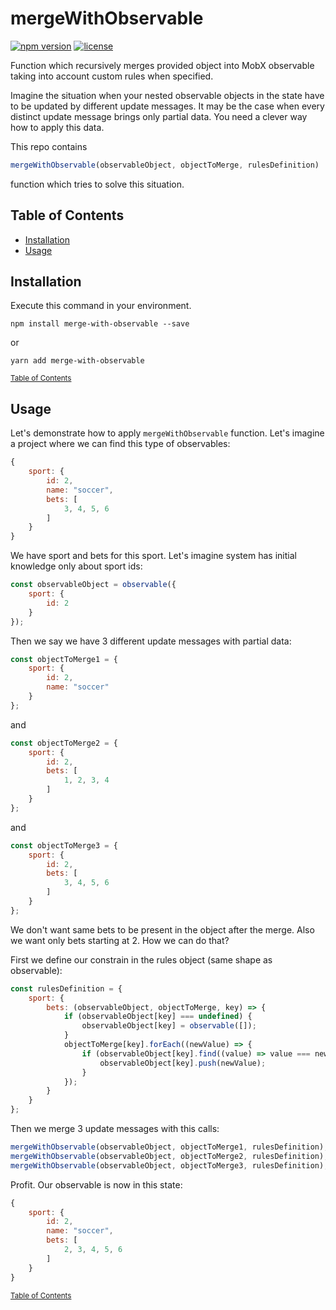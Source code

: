 # mergeWithObservable

[![npm version](https://img.shields.io/npm/v/merge-with-observable.svg?style=flat-square)](https://www.npmjs.com/package/merge-with-observable)
[![license](https://img.shields.io/badge/licence-MIT-green.svg?style=flat-square)](https://github.com/kavolorn/Merge-With-Observable/blob/develop/LICENSE)

Function which recursively merges provided object into MobX observable taking into account custom rules when specified.

Imagine the situation when your nested observable objects in the state
have to be updated by different update messages. It may be the case when 
every distinct update message brings only partial data. You need a clever way how to apply this data.

This repo contains 

```js
mergeWithObservable(observableObject, objectToMerge, rulesDefinition)
``` 

function which tries to solve this situation.

## Table of Contents

- [Installation](#installation)
- [Usage](#usage)

## Installation

Execute this command in your environment. 

```
npm install merge-with-observable --save
```
or

```
yarn add merge-with-observable
```

<small>[Table of Contents](#table-of-contents)</small>

## Usage

Let's demonstrate how to apply `mergeWithObservable` function. Let's imagine
a project where we can find this type of observables:

```js
{
    sport: {
        id: 2,
        name: "soccer",
        bets: [
            3, 4, 5, 6
        ]
    }
}
```

We have sport and bets for this sport. Let's imagine system has initial
knowledge only about sport ids:

```js
const observableObject = observable({
    sport: {
        id: 2
    }
});
```

Then we say we have 3 different update messages with partial data:

```js
const objectToMerge1 = {
    sport: {
        id: 2,
        name: "soccer"
    }
};
```

and

```js
const objectToMerge2 = {
    sport: {
        id: 2,
        bets: [
            1, 2, 3, 4
        ]
    }
};
```

and

```js
const objectToMerge3 = {
    sport: {
        id: 2,
        bets: [
            3, 4, 5, 6
        ]
    }
};
```

We don't want same bets to be present in the object after the merge. Also we want only bets starting at 2. How we can do that?

First we define our constrain in the rules object (same shape as observable):

```js
const rulesDefinition = {
    sport: {
        bets: (observableObject, objectToMerge, key) => {
            if (observableObject[key] === undefined) {
                observableObject[key] = observable([]);
            }
            objectToMerge[key].forEach((newValue) => {
                if (observableObject[key].find((value) => value === newValue) === undefined && newValue >= 2) {
                    observableObject[key].push(newValue);
                }
            });
        }
    }
};
```

Then we merge 3 update messages with this calls:

```js
mergeWithObservable(observableObject, objectToMerge1, rulesDefinition);
mergeWithObservable(observableObject, objectToMerge2, rulesDefinition);
mergeWithObservable(observableObject, objectToMerge3, rulesDefinition);
```

Profit. Our observable is now in this state:

```js
{
    sport: {
        id: 2,
        name: "soccer",
        bets: [
            2, 3, 4, 5, 6
        ]
    }
}
```

<small>[Table of Contents](#table-of-contents)</small>